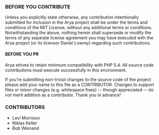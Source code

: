 ### BEFORE YOU CONTRIBUTE

Unless you explicitly state otherwise, any contribution intentionally
submitted for inclusion in the Arya project shall be under the terms and
conditions of the MIT License, without any additional terms or conditions.
Notwithstanding the above, nothing herein shall supersede or modify the
terms of any separate license agreement you may have executed with the
Arya project (or its licensor Daniel Lowrey) regarding such contributions.

#### BEFORE YOU PR

Arya strives to retain minimum compatibility with PHP 5.4. All source code
contributions must execute successfully in this environment.

If you're submitting non-trivial changes to the source code of the project
please add your name to this file as a CONTRIBUTOR. Changes to support
files or minor changes (e.g. whitespace fixes) -- though appreciated --
do not merit addition as a contributor. Thank you in advance!

### CONTRIBUTORS

- Levi Morrison
- Niklas Keller
- Bob Weinand
